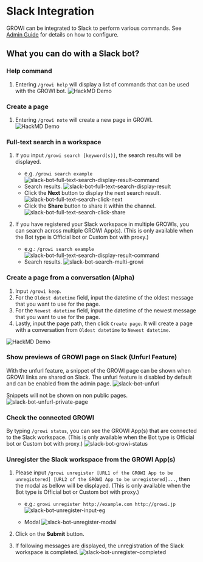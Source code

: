# Slack Integration

GROWI can be integrated to Slack to perform various commands.
See [Admin Guide](/en/admin-guide/management-cookbook/slack-integration) for details on how to configure.

## What you can do with a Slack bot?

### Help command

1. Entering `/growi help` will display a list of commands that can be used with the GROWI bot.
   ![HackMD Demo](/assets/images/growi-help.gif)

### Create a page

1. Entering `/growi note` will create a new page in GROWI.
    ![HackMD Demo](/assets/images/growi-note.gif)

### Full-text search in a workspace

1. If you input `/growi search [keyword(s)]`, the search results will be displayed.

   - e.g. `/growi search example`
     ![slack-bot-full-text-search-display-result-command](/assets/images/slack-bot-full-text-search-display-result-command.png)
   - Search results.
     ![slack-bot-full-text-search-display-result](/assets/images/slack-bot-full-text-search-display-result.png)
   - Click the **Next** button to display the next search result.
     ![slack-bot-full-text-search-click-next](/assets/images/slack-bot-full-text-search-click-next.png)
   - Click the **Share** button to share it within the channel.
     ![slack-bot-full-text-search-click-share](/assets/images/slack-bot-full-text-search-click-share.png)

2. If you have registered your Slack workspace in multiple GROWIs, you can search across multiple GROWI App(s). (This is only available when the Bot type is Official bot or Custom bot with proxy.)

   - e.g.: `/growi search example`
     ![slack-bot-full-text-search-display-result-command](/assets/images/slack-bot-full-text-search-display-result-command.png)
   - Search results.
     ![slack-bot-search-multi-growi](/assets/images/slack-bot-search-multi-growi.png)

### Create a page from a conversation (Alpha)

1. Input `/growi keep`.
2. For the `Oldest datetime` field, input the datetime of the oldest message that you want to use for the page.
3. For the `Newest datetime` field, input the datetime of the newest message that you want to use for the page.
4. Lastly, input the page path, then click `Create page`. It will create a page with a conversation from `Oldest datetime` to `Newest datetime`.

![HackMD Demo](/assets/images/growi-keep.gif)

### Show previews of GROWI page on Slack (Unfurl Feature)

With the unfurl feature, a snippet of the GROWI page can be shown when GROWI links are shared on Slack.
The unfurl feature is disabled by default and can be enabled from the admin page.
![slack-bot-unfurl](/assets/images/slack-bot-unfurl.png)

Snippets will not be shown on non public pages.
![slack-bot-unfurl-private-page](/assets/images/slack-bot-unfurl-private-page.png)


### Check the connected GROWI

By typing `/growi status`, you can see the GROWI App(s) that are connected to the Slack workspace. (This is only available when the Bot type is Official bot or Custom bot with proxy.)
![slack-bot-growi-status](/assets/images/slack-bot-growi-status.png)

### Unregister the Slack workspace from the GROWI App(s)

1. Please input `/growi unregister [URL1 of the GROWI App to be unregistered] [URL2 of the GROWI App to be unregistered]...`, then the modal as bellow will be displayed. (This is only available when the Bot type is Official bot or Custom bot with proxy.)

   - e.g.: `growi unregister http://example.com http://growi.jp`  
     ![slack-bot-unregister-input-eg](/assets/images/slack-bot-unregister-input-eg.png)

   - Modal
     ![slack-bot-unregister-modal](/assets/images/slack-bot-unregister-modal.png)

1. Click on the **Submit** button.
2. If following messages are displayed, the unregistration of the Slack workspace is completed.
   ![slack-bot-unregister-completed](/assets/images/slack-bot-unregister-completed.png)
